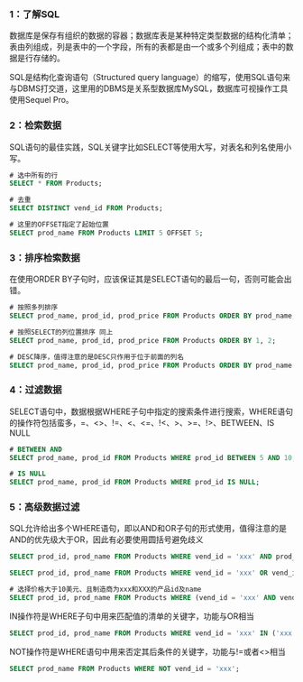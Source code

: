 ### 1：了解SQL

数据库是保存有组织的数据的容器；数据库表是某种特定类型数据的结构化清单；表由列组成，列是表中的一个字段，所有的表都是由一个或多个列组成；表中的数据是行存储的。

SQL是结构化查询语句（Structured query language）的缩写，使用SQL语句来与DBMS打交道，这里用的DBMS是关系型数据库MySQL，数据库可视操作工具使用Sequel Pro。

### 2：检索数据

SQL语句的最佳实践，SQL关键字比如SELECT等使用大写，对表名和列名使用小写。

```sql
# 选中所有的行
SELECT * FROM Products;

# 去重
SELECT DISTINCT vend_id FROM Products;

# 这里的OFFSET指定了起始位置
SELECT prod_name FROM Products LIMIT 5 OFFSET 5; 
```

### 3：排序检索数据

在使用ORDER BY子句时，应该保证其是SELECT语句的最后一句，否则可能会出错。

```sql
# 按照多列排序
SELECT prod_name, prod_id, prod_price FROM Products ORDER BY prod_name, prod_id;

# 按照SELECT的列位置排序 同上
SELECT prod_name, prod_id, prod_price FROM Products ORDER BY 1, 2; 

# DESC降序，值得注意的是DESC只作用于位于前面的列名
SELECT prod_name, prod_id, prod_price FROM Products ORDER BY prod_name DESC, prod_id; 
```

### 4：过滤数据

SELECT语句中，数据根据WHERE子句中指定的搜索条件进行搜索，WHERE语句的操作符包括蛮多，=、<>、!=、<、<=、!<、>、>=、!>、BETWEEN、IS NULL

```sql
# BETWEEN AND
SELECT prod_name, prod_id FROM Products WHERE prod_id BETWEEN 5 AND 10;

# IS NULL
SELECT prod_name, prod_id FROM Products WHERE prod_id IS NULL;
```

### 5：高级数据过滤

SQL允许给出多个WHERE语句，即以AND和OR子句的形式使用，值得注意的是AND的优先级大于OR，因此有必要使用圆括号避免歧义

```sql
SELECT prod_id, prod_name FROM Products WHERE vend_id = 'xxx' AND prod_price <= 4;

SELECT prod_id, prod_name FROM Products WHERE vend_id = 'xxx' OR vend_id = 'XXX';

# 选择价格大于10美元、且制造商为xxx和XXX的产品id及name
SELECT prod_id, prod_name FROM Products WHERE (vend_id = 'xxx' AND vend_id = 'XXX') OR prod_price > 10;
```

IN操作符是WHERE子句中用来匹配值的清单的关键字，功能与OR相当

```sql
SELECT prod_id, prod_name FROM Products WHERE vend_id = 'xxx' IN ('xxx', 'XXX');
```

NOT操作符是WHERE语句中用来否定其后条件的关键字，功能与!=或者<>相当

```sql
SELECT prod_name FROM Products WHERE NOT vend_id = 'xxx';
```


